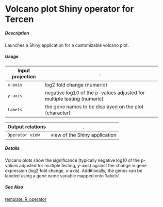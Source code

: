 # Volcano plot Shiny operator for Tercen

##### Description

Launches a Shiny application for a customizable volcano plot.

##### Usage

Input projection|.
---|---
`x-axis`        | log2 fold change (numeric)
`y-axis`        | negative log10 of the p-values adjusted for multiple testing (numeric)
`labels`        | the gene names to be displayed on the plot (character)

Output relations|.
---|---
`Operator view`        | view of the Shiny application

##### Details

Volcano plots show the significance (typically negative log10 of the p-values adjusted 
for multiple testing, y-axis) against the change in gene expression 
(log2 fold change, x-axis). Additionally, the genes can be labeled using a 
gene name variable mapped onto 'labels'. 

##### See Also

[template_R_operator](https://github.com/tercen/template_R_operator)
